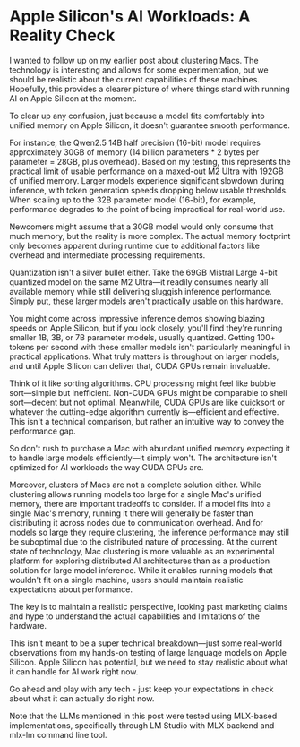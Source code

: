 # Apple Silicon's AI Workloads: A Reality Check

I wanted to follow up on my earlier post about clustering Macs. The technology is interesting and allows for some experimentation, but we should be realistic about the current capabilities of these machines. Hopefully, this provides a clearer picture of where things stand with running AI on Apple Silicon at the moment.

To clear up any confusion, just because a model fits comfortably into unified memory on Apple Silicon, it doesn't guarantee smooth performance.

For instance, the Qwen2.5 14B half precision (16-bit) model requires approximately 30GB of memory (14 billion parameters * 2 bytes per parameter = 28GB, plus overhead). Based on my testing, this represents the practical limit of usable performance on a maxed-out M2 Ultra with 192GB of unified memory. Larger models experience significant slowdown during inference, with token generation speeds dropping below usable thresholds. When scaling up to the 32B parameter model (16-bit), for example, performance degrades to the point of being impractical for real-world use.

Newcomers might assume that a 30GB model would only consume that much memory, but the reality is more complex. The actual memory footprint only becomes apparent during runtime due to additional factors like overhead and intermediate processing requirements.

Quantization isn't a silver bullet either. Take the 69GB Mistral Large 4-bit quantized model on the same M2 Ultra—it readily consumes nearly all available memory while still delivering sluggish inference performance. Simply put, these larger models aren't practically usable on this hardware.

You might come across impressive inference demos showing blazing speeds on Apple Silicon, but if you look closely, you'll find they're running smaller 1B, 3B, or 7B parameter models, usually quantized. Getting 100+ tokens per second with these smaller models isn't particularly meaningful in practical applications. What truly matters is throughput on larger models, and until Apple Silicon can deliver that, CUDA GPUs remain invaluable.

Think of it like sorting algorithms. CPU processing might feel like bubble sort—simple but inefficient. Non-CUDA GPUs might be comparable to shell sort—decent but not optimal. Meanwhile, CUDA GPUs are like quicksort or whatever the cutting-edge algorithm currently is—efficient and effective. This isn't a technical comparison, but rather an intuitive way to convey the performance gap.

So don't rush to purchase a Mac with abundant unified memory expecting it to handle large models efficiently—it simply won't. The architecture isn't optimized for AI workloads the way CUDA GPUs are.

Moreover, clusters of Macs are not a complete solution either. While clustering allows running models too large for a single Mac's unified memory, there are important tradeoffs to consider. If a model fits into a single Mac's memory, running it there will generally be faster than distributing it across nodes due to communication overhead. And for models so large they require clustering, the inference performance may still be suboptimal due to the distributed nature of processing. At the current state of technology, Mac clustering is more valuable as an experimental platform for exploring distributed AI architectures than as a production solution for large model inference. While it enables running models that wouldn't fit on a single machine, users should maintain realistic expectations about performance.

The key is to maintain a realistic perspective, looking past marketing claims and hype to understand the actual capabilities and limitations of the hardware.

This isn't meant to be a super technical breakdown—just some real-world observations from my hands-on testing of large language models on Apple Silicon. Apple Silicon has potential, but we need to stay realistic about what it can handle for AI work right now.

Go ahead and play with any tech - just keep your expectations in check about what it can actually do right now.

Note that the LLMs mentioned in this post were tested using MLX-based implementations, specifically through LM Studio with MLX backend and mlx-lm command line tool.
